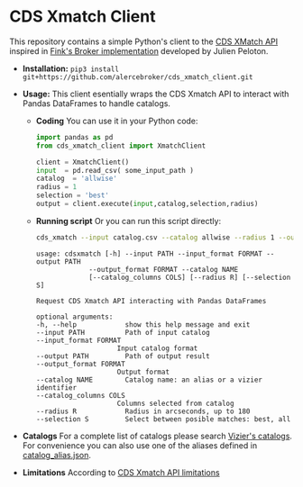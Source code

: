 # CDS Xmatch Client

This repository contains a simple Python's client to the [CDS XMatch API](http://cdsxmatch.u-strasbg.fr/xmatch/doc/) inspired in [Fink's Broker implementation](https://github.com/astrolabsoftware/fink-broker) developed by Julien Peloton.

* **Installation:**  `pip3 install git+https://github.com/alercebroker/cds_xmatch_client.git`

* **Usage:** This client esentially wraps the CDS Xmatch API to interact with Pandas DataFrames to handle catalogs.
  
  * **Coding** You can use it in your Python code:

    ```python
    import pandas as pd
    from cds_xmatch_client import XmatchClient

    client = XmatchClient()
    input  = pd.read_csv( some_input_path )
    catalog  = 'allwise'
    radius = 1
    selection = 'best'
    output = client.execute(input,catalog,selection,radius)
    ```
    
  * **Running scrìpt** Or you can run this script directly:
    
    ```bash
    cds_xmatch --input catalog.csv --catalog allwise --radius 1 --output result.csv
    ```
    
    ```
   	usage: cdsxmatch [-h] --input PATH --input_format FORMAT --output PATH
                 --output_format FORMAT --catalog NAME
                 [--catalog_columns COLS] [--radius R] [--selection S]

	Request CDS Xmatch API interacting with Pandas DataFrames

	optional arguments:
  	-h, --help            show this help message and exit
  	--input PATH          Path of input catalog
  	--input_format FORMAT
                        Input catalog format
  	--output PATH         Path of output result
  	--output_format FORMAT
                        Output format
  	--catalog NAME        Catalog name: an alias or a vizier identifier
  	--catalog_columns COLS
                        Columns selected from catalog
  	--radius R            Radius in arcseconds, up to 180
  	--selection S         Select between posible matches: best, all
    ```
    
 * **Catalogs** For a complete list of catalogs please search [Vizier's catalogs](https://vizier.u-strasbg.fr/viz-bin/VizieR). For convenience you can also use one of the aliases defined in [catalog_alias.json](https://github.com/alercebroker/cds_xmatch_client/blob/master/cds_xmatch_client/data/catalog_alias.json).
 
 * **Limitations** According to [CDS Xmatch API limitations](http://cdsxmatch.u-strasbg.fr/xmatch/doc/API-limitations.html)
  
